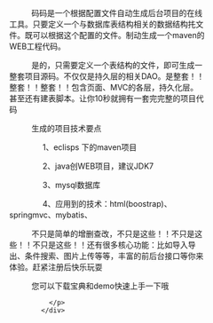 <div class="text-left strp-div-cnt"  style="width:70%;display:inline-block;">
		   <p style="text-indent:40px;">
		       码码是一个根据配置文件自动生成后台项目的在线工具。只要定义一个与数据库表结构相关的数据结构扥文件。既可以根据这个配置的文件。制动生成一个maven的WEB工程代码。
	</p><p style="text-indent:40px;">
		      是的，只需要定义一个表结构的文件，即可生成一整套项目源码。不仅仅是持久层的相关DAO。是整套！！整套！！整套！！包含页面、MVC的各层，持久化层。
		      甚至还有建表脚本。让你10秒就拥有一套完完整的项目代码</p>
<p style="text-indent:40px;">
                               生成的项目技术要点    
              </p>
              <p style="text-indent:60px;">
                 1、eclisps 下的maven项目           
              </p>
               <p style="text-indent:60px;">
                 2、java创WEB项目，建议JDK7
              </p>
              <p style="text-indent:60px;">
                 3、mysql数据库
              </p>
              <p style="text-indent:60px;">
                 4、应用到的技术：html(boostrap)、springmvc、mybatis、
              </p>
              <p style="text-indent:40px;">
		     不只是简单的增删查改，不只是这些！！不只是这些！！不只是这些！！还有很多核心功能：比如导入导出、条件搜索、图片上传等等，丰富的前后台接口等你来体验。赶紧注册后快乐玩耍
              </p>	
              <p style="text-indent:40px;">
		     您可以下载宝典和demo快速上手一下哦      
             </p>	
               <p style="text-indent:40px;">
                
              </p>
		    </div>
